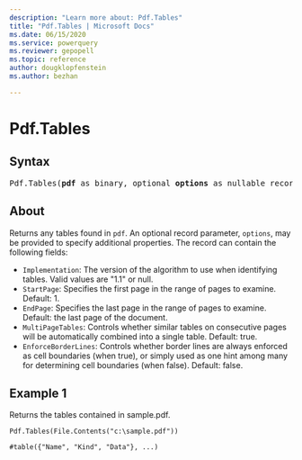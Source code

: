 ```yaml
---
description: "Learn more about: Pdf.Tables"
title: "Pdf.Tables | Microsoft Docs"
ms.date: 06/15/2020
ms.service: powerquery
ms.reviewer: gepopell
ms.topic: reference
author: dougklopfenstein
ms.author: bezhan

---
```

# Pdf.Tables

## Syntax

<pre>
Pdf.Tables(<b>pdf</b> as binary, optional <b>options</b> as nullable record) as table
</pre>
  
## About  

Returns any tables found in `pdf`. An optional record parameter, `options`, may be provided to specify additional properties. The record can contain the following fields:

* `Implementation`: The version of the algorithm to use when identifying tables. Valid values are "1.1" or null.
* `StartPage`: Specifies the first page in the range of pages to examine. Default: 1.
* `EndPage`: Specifies the last page in the range of pages to examine. Default: the last page of the document.
* `MultiPageTables`: Controls whether similar tables on consecutive pages will be automatically combined into a single table. Default: true.
* `EnforceBorderLines`: Controls whether border lines are always enforced as cell boundaries (when true), or simply used as one hint among many for determining cell boundaries (when false). Default: false. 

## Example 1
Returns the tables contained in sample.pdf.

```
Pdf.Tables(File.Contents("c:\sample.pdf"))
```

```
#table({"Name", "Kind", "Data"}, ...)
```

